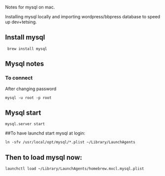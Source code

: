 Notes for mysql on mac.

Installing mysql locally and importing wordpress/bbpress database to speed up dev+tetsing.

## Install mysql

``` brew install mysql```

## Mysql notes

### To connect

After changing password

```
mysql -u root -p root
```

## Mysql start

```
mysql.server start
```

##To have launchd start mysql at login:

```
ln -sfv /usr/local/opt/mysql/*.plist ~/Library/LaunchAgents

```

## Then to load mysql now:

```
launchctl load ~/Library/LaunchAgents/homebrew.mxcl.mysql.plist
```
